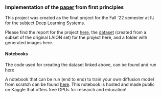 ### Implementation of the [paper](https://arxiv.org/abs/2112.10752) from first principles

This project was created as the final project for the Fall '22 semester at IU for the subject Deep Learning Systems. 

Please find the report for the project [here](_), the [dataset](https://huggingface.co/datasets/bhargavsdesai/laion_improved_aesthetics_6.5plus_with_images) (created from a subset of the original LAION set) for the project here, and a folder with generated images here. 


#### **Notebooks**

The code used for creating the dataset linked above, can be found and run [here](https://www.kaggle.com/code/bhargavdesai98/laion-dataset-creation)

A notebook that can be run (end to end) to train your own diffusion model from scratch can be found [here](https://www.kaggle.com/code/bhargavdesai98/stable-diffusion-on-laion). This notebook is hosted and made public on Kaggle that offers free GPUs for research and education!
